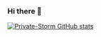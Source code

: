 ### Hi there 👋

<!--
**Private-Storm/Private-Storm** is a ✨ _special_ ✨ repository because its `README.md` (this file) appears on your GitHub profile.


Here are some ideas to get you started:

- 🔭 I’m currently working on ...
- 🌱 I’m currently learning ...
- 👯 I’m looking to collaborate on ...
- 🤔 I’m looking for help with ...
- 💬 Ask me about ...
- 📫 How to reach me: ...
- 😄 Pronouns: ...
- ⚡ Fun fact: ...
-->

[![Private-Storm GitHub stats](https://github-readme-stats.vercel.app/api?username=Private-Storm&show_icons=true&theme=radical)](https://github.com/Private-Storm/github-readme-stats)
